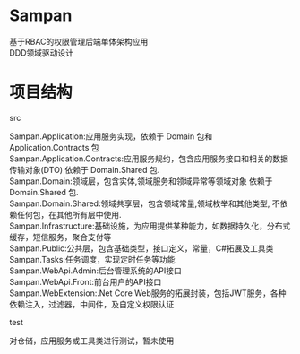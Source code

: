 # Sampan
基于RBAC的权限管理后端单体架构应用  
DDD领域驱动设计


# 项目结构
src  
  
Sampan.Application:应用服务实现，依赖于 Domain 包和 Application.Contracts 包  
Sampan.Application.Contracts:应用服务规约，包含应用服务接口和相关的数据传输对象(DTO) 依赖于 Domain.Shared 包.  
Sampan.Domain:领域层，包含实体,领域服务和领域异常等领域对象 依赖于 Domain.Shared 包.  
Sampan.Domain.Shared:领域共享层，包含领域常量,领域枚举和其他类型, 不依赖任何包，在其他所有层中使用.  
Sampan.Infrastructure:基础设施，为应用提供某种能力，如数据持久化，分布式缓存，短信服务，聚合支付等  
Sampan.Public:公共层，包含基础类型，接口定义，常量，C#拓展及工具类  
Sampan.Tasks:任务调度，实现定时任务等功能  
Sampan.WebApi.Admin:后台管理系统的API接口  
Sampan.WebApi.Front:前台用户的API接口  
Sampan.WebExtension:.Net Core Web服务的拓展封装，包括JWT服务，各种依赖注入，过滤器，中间件，及自定义权限认证

test  

对仓储，应用服务或工具类进行测试，暂未使用

